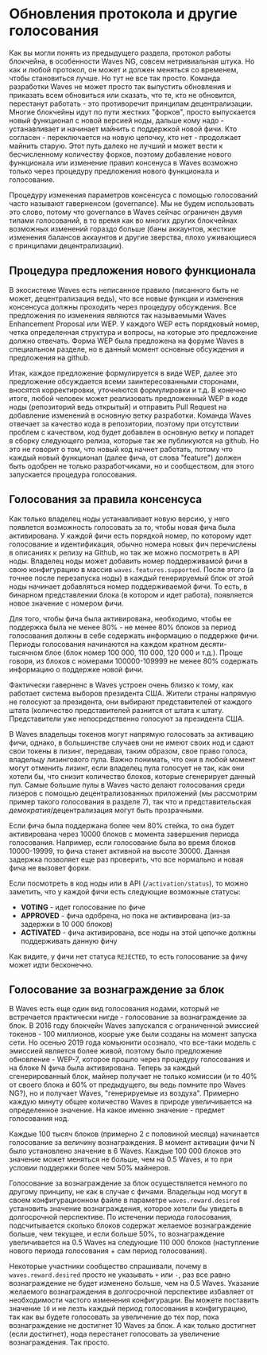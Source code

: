 # Обновления протокола и другие голосования

Как вы могли понять из предыдущего раздела, протокол работы блокчейна, в особенности Waves NG, совсем нетривиальная штука. Но как и любой протокол, он может и должен меняться со временем, чтобы становиться лучше. Но тут не все так просто. Команда разработки Waves не может просто так выпустить обновления и приказать всем обновиться или сказать, что те, кто не обновится, перестанут работать - это противоречит принципам децентрализации. Многие блокчейны идут по пути жестких "форков", просто выпускается новый функционал с новой версией ноды, дальше кому надо - устанавливает и начинает майнить с поддержкой новой фичи. Кто согласен - переключается на новую цепочку, кто нет - продолжает майнить старую. Этот путь далеко не лучший и может вести к бесчисленному количеству форков, поэтому добавление нового функционала или изменение правил консенуса в Waves возможно только через процедуру предложения нового функционала и голосование.

Процедуру изменения параметров консенсуса с помощью голосований часто называют гаверненсом (governance). Мы не будем использовать это слово, потому что governance в Waves сейчас ограничен двумя типами голосований, в то время как во многих других блокчейнах возможных изменений гораздо больше (баны аккаунтов, жесткие изменения балансов аккаунтов и другие зверства, плохо уживающиеся с принципами децентрализации).

## Процедура предложения нового функционала

В экосистеме Waves есть неписанное правило (писанного быть не может, децентрализация ведь), что все новые функции и изменения консенсуса должны проходить через процедуру обсуждения. Все предложения по изменения являются так называемыми Waves Enhancement Proposal или WEP. У каждого WEP есть порядковый номер, четка определенная структура и вопросы, на которые это предложение должно отвечать. Форма WEP была предложена на форуме Waves в специальном разделе, но в данный момент основные обсуждения и предложения на github.

Итак, каждое предложение формулируется в виде WEP, далее это предложение обсуждается всеми заинтересованными сторонами, вносятся корректировки, уточняются формулировки и т.д. В конечно итоге, любой человек может реализовать предложенный WEP в коде ноды (репозиторий ведь открытый) и отправить Pull Request на добавление изменений в основную ветку разработки. Команда Waves отвечает за качество кода в репозитории, поэтому при отсутствии проблем с качеством, код будет добавлен в основную ветку и попадет в сборку следующего релиза, которые так же публикуются на github. Но это не говорит о том, что новый код начнет работать, потому что каждый новый функционал (далее фича, от слова "feature") должен быть одобрен не только разработчиками, но и сообществом, для этого запускается процедура голосования.

<!-- TODO: добавить ссылки на WEP -->

## Голосования за правила консенсуса

Как только владелец ноды устанавливает новую версию, у него появлется возможность голосовать за то, чтобы новая фича была активирована. У каждой фичи есть порядкой номер, по которому идет голосование и идентификация, обычно номера новых фич перечислены в описаниях к релизу на Github, но так же можно посмотреть в API ноды. Владелец ноды может добавить номер поддерживамой фичи в свою конфигурацию в массив `waves.features.supported`. После этого (а точнее после перезапуска ноды) в каждый генерируемый блок от этой ноды начинает добавляться номер поддерживаемой фичи. То есть, в бинарном представлении блока (в котором и идет работа), появляется новое значение с номером фичи.

Для того, чтобы фича была активирована, необходимо, чтобы ее поддержка была не менее 80% - не менее 80% блоков за период голосования должны в себе содержать информацию о поддержке фичи. Периоды голосования начинаются на каждом кратном десяти-тысячном блое (блок номер 100 000, 110 000, 120 000 и т.д.). Проще говоря, из блоков с номерами 100000-109999 не менее 80% содержать информацию о поддержке новой фичи.

Фактически гаверненс в Waves устроен очень близко к тому, как работает система выборов президента США. Жители страны напрямую не голосуют за президента, они выбирают представителей от каждого штата (количество представителей разнится от штата к штату. Представители уже непосредственно голосуют за президента США.

В Waves владельцы токенов могут напрямую голосовать за активацию фичи, однако, в большинстве случаев они не имеют своих нод и сдают свои токены в лизинг, передавая, таким образом, свое право голоса, владельцу лизингового пула. Важно понимать, что они в любой момент могут отменить лизинг, если владелец пула голосует не так, как они хотели бы, что снизит количество блоков, которые сгенерирует данный пул. Самые большие пулы в Waves часто делают голосования среди лизеров с помощью децентрализованных приложений (мы рассмотрим пример такого голосования в разделе 7), так что и представительская *демократия*/децентрализация могут быть прозрачными.

Если фича была поддержана более чем 80% стейка, то она будет активирована через 10000 блоков с момента завершения периода голосования. Например, если голосование была во время блоков 10000-19999, то фича станет активной на высоте 30000. Данная задержка позволяет еще раз проверить, что все нормально и новая фича не вызовет форки.

<!-- TODO: зачем на самом деле нужна эта задержка? -->

Если посмотреть в код ноды или в API (`/activation/status`), то можно заметить, что у каждой фичи есть следующие возможные статусы:

- **VOTING** - идет голосование по фиче
- **APPROVED** - фича одобрена, но пока не активирована (из-за задержки в 10 000 блоков)
- **ACTIVATED** - фича активирована, все ноды на этой цепочке должны поддерживать данную фичу

Как видите, у фичи нет статуса `REJECTED`, то есть голосование за фичу может идти бесконечно.

## Голосование за вознаграждение за блок

В Waves есть еще один вид голосования нодами, который не встречается практически нигде - голосование за вознаграждение за блок. В 2016 году блокчейн Waves запускался с ограниченной эмиссией токенов - 100 миллионов, коорые уже были созданы на момент запуска сети. Но осенью 2019 года комьюнити осознало, что все-таки модель с эмиссией является более живой, поэтому было предложение обновление - WEP-7, которое прошло через процедуру голосования и на блоке N фича была активирована. Теперь за каждый сгенерированный блок, майнер получает не только комиссии (и то 40% от своего блока и 60% от предыдущего, вы ведь помните про Waves NG?), но и получает Waves, "генерируемые из воздуха". Примерно каждую минуту общее количество Waves в природе увеличивается на определенное значение. На какое именно значение - предмет голосования нод.

Каждые 100 тысяч блоков (примерно 2 с половиной месяца) начинается голосование за величину вознаграждения. В момент активации фичи N было установлено значение в 6 Waves. Каждые 100 000 блоков это значение может меняться не больше, чем на 0.5 Waves, и то при условии поддержки более чем 50% майнеров.

Голосование за вознаграждение за блок осуществляется немного по другому принципу, не как в случае с фичами. Владельцы нод могут в своем конфигурационном файле в параметре `waves.reward.desired` установить значение вознаграждения, которое хотели бы увидеть в долгосрочной перспективе. По истечении периода голосования, подсчитывается сколько блоков содержат желаемое вознаграждение больше, чем текущее, и если больше 50%, то вознаграждение увеличивается на 0.5 Waves на следующие 110 000 блоков (наступление нового периода голосования + сам период голосования).

Некоторые участники сообщество спрашивали, почему в `waves.reward.desired` просто не указывать `+` или `-`, раз все равно вознаграждение не будет изменено больше, чем на 0.5 Waves. Указание желаемого вознаграждения в долгосрочной перспективе избавляет от необходимости частого изменения конфигурации. Вы можете поставить значение `10` и не лезть каждый период голосования в конфигурацию, так как вы будете голосовать за увеличение до тех пор, пока вознаграждение не достигнет 10 Waves за блок. А как только достигнет (если достигнет), нода перестанет голосовать за увеличение вознаграждения. Так просто.

<!-- TODO: Добавить ссылку на WEP-7 и на какой высоте была активация-->